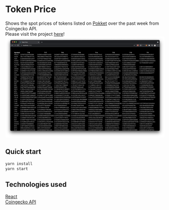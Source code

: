 # Token Price

Shows the spot prices of tokens listed on [Pokket](https://pokket.com/) over the past week from Coingecko API.\
Please visit the project [here](https://tokenpx.netlify.app)!
![home](./home.png)

## Quick start

```
yarn install
yarn start
```

## Technologies used

[React](https://reactjs.org/)\
[Coingecko API](https://www.coingecko.com/en/api)
